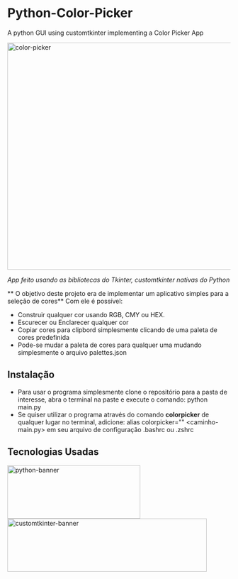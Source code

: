 # Python-Color-Picker
A python GUI using customtkinter implementing a Color Picker App

<img src="https://github.com/LuanTSP/Python-Color-Picker/assets/103657198/f634843b-51ed-4582-af23-cd479665ebdc" alt="color-picker" width=512 height=512>

*App feito usando as bibliotecas do Tkinter, customtkinter nativas do Python*

** O objetivo deste projeto era de implementar um aplicativo simples para a seleção de cores**
Com ele é possível:
- Construir qualquer cor usando RGB, CMY ou HEX.
- Escurecer ou Enclarecer qualquer cor
- Copiar cores para clipbord simplesmente clicando de uma paleta de cores predefinida
- Pode-se mudar a paleta de cores para qualquer uma mudando simplesmente o arquivo palettes.json

## Instalação
- Para usar o programa simplesmente clone o repositório para a pasta de interesse, abra o terminal na paste e execute o comando: python main.py
- Se quiser utilizar o programa através do comando **colorpicker** de qualquer lugar no terminal, adicione: alias colorpicker="<caminho-interpretador-python>" <caminho-main.py> em seu arquivo de configuração .bashrc ou .zshrc

## Tecnologias Usadas

<img src="https://github.com/LuanTSP/Python-Color-Picker/assets/103657198/fd212333-74db-453b-8c47-5d9aa08002b0" alt="python-banner" width=300, height=120>
<img src="https://github.com/LuanTSP/Python-Color-Picker/assets/103657198/5f4200f0-228e-4da2-b666-edb7430ad5d0" alt="customtkinter-banner" width=450, height=120>
